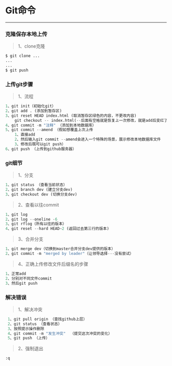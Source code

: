 # Git命令
--------------------

### 克隆保存本地上传
>1、clone克隆
```python
$ git clone ...
...
...
$ git push
```


### 上传git步骤
>1、流程
```python
1、git init（初始化git）
2、git add . (添加到暂存区)
3、git reset HEAD index.html (取消暂存区绿色的内容，不更改内容)
	git checkout -- index.html(--后面有空格就是恢复上一次修改，就是add后变红了，然后取消变红，不要轻易使用)
4、git commit -m "注释" （添加到本地数据库）
5、git commit --amend （假如想覆盖上次上传
	1、直接add
	2、然后输入git commit --amend会进入一个特殊的场景，展示修改本地数据库文件
	3、修改后既可以git push）
6、git push （上传到github服务器）
```



### git细节
>1、分支
```python
1、git status （查看当前状态）
2、git branch dev (建立分支dev)
3、git checkout dev (切换分支dev)
```


>2、查看以往commit
```python
1、git log
2、git log --oneline -6
3、git rflog（所有以往的版本）
4、git reset --hard HEAD~2 (返回过去第三行的版本)
```
>3、合并分支
```python
1、git merge dev（切换到master合并分支dev提供的版本）
2、git commit -m "merged by leader"（让领导选择---没有尝试）
```
>4、正确上传修改文件后缀名的步骤
```python
1、正常add
2、分别对不同文件commit
3、然后git push
```



### 解决错误
>1、解决冲突
```python
 1、git pull origin （查找github上层）
 2、git status （查看状态）
 3、按照提示操作删除
 4、git commit -m "发生冲突"  （提交这次冲突的变化）
 5、git push （上传）
 ```
>2、强制退出
```python
:q
```


